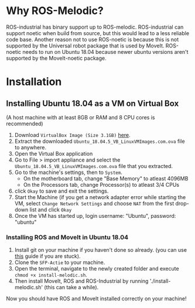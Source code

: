 # Why ROS-Melodic?
ROS-industrial has binary support up to ROS-melodic. ROS-industrial can support noetic when build from source, but this would lead to a less reliable code base. Another reason not to use ROS-noetic is because this is not supported by the Universal robot package that is used by MoveIt. ROS-noetic needs to run on Ubuntu 18.04 because newer ubuntu versions aren't supported by the MoveIt-noetic package.

# Installation

## Installing Ubuntu 18.04 as a VM on Virtual Box 
(A host machine with at least 8GB or RAM and 8 CPU cores is recommended)

1. Download `VirtualBox Image (Size 3.1GB)` [here](https://www.linuxvmimages.com/images/ubuntu-1804/).
2. Extract the downloaded `Ubuntu_18.04.5_VB_LinuxVMImages.com.ova` file to anywhere.
3. Open the Virtual Box application
4. Go to File > import appliance and select the `Ubuntu_18.04.5_VB_LinuxVMImages.com.ova` file that you extracted.
5. Go to the machine's settings, then to `System`.
    - On the motherboard tab, change "Base Memory" to atleast 4096MB 
    - On the Processors tab, change Processor(s) to atleast 3/4 CPUs
6. click `Okay` to save and exit the settings.
7. Start the Machine (if you get a network adapter error while starting the VM, select `Change Network Settings` and choose `NAT` from the first drop-down list and click `Okay`
8. Once the VM has started up, login username: "Ubuntu", password: "ubuntu"

### Installing ROS and MoveIt in Ubuntu 18.04
1. Install git on your machine if you haven't done so already. (you can use [this](https://gist.github.com/derhuerst/1b15ff4652a867391f03#installing-git-on-linux) guide if you are stuck).
2. Clone the `SFP-Actie` to your machine.
3. Open the terminal, navigate to the newly created folder and execute `chmod +x install-melodic.sh`.
4. Then install MoveIt, ROS and ROS-Industrial by running './install-melodic.sh' (this can take a while).


Now you should have ROS and MoveIt installed correctly on your machine!
